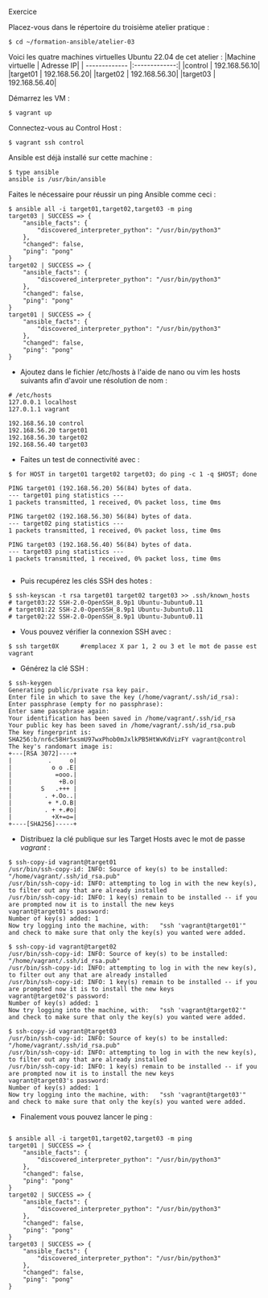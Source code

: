 Exercice

Placez-vous dans le répertoire du troisième atelier pratique :
```
$ cd ~/formation-ansible/atelier-03
```
Voici les quatre machines virtuelles Ubuntu 22.04 de cet atelier :
|Machine virtuelle |	Adresse IP|
| ------------- |:-------------:|
|control |	192.168.56.10|
|target01 |	192.168.56.20|
|target02 |	192.168.56.30|
|target03 |	192.168.56.40|

Démarrez les VM :
```
$ vagrant up
```
Connectez-vous au Control Host :
```
$ vagrant ssh control
```
Ansible est déjà installé sur cette machine :
```
$ type ansible
ansible is /usr/bin/ansible
```

Faites le nécessaire pour réussir un ping Ansible comme ceci :
```
$ ansible all -i target01,target02,target03 -m ping
target03 | SUCCESS => {
    "ansible_facts": {
        "discovered_interpreter_python": "/usr/bin/python3"
    },
    "changed": false,
    "ping": "pong"
}
target02 | SUCCESS => {
    "ansible_facts": {
        "discovered_interpreter_python": "/usr/bin/python3"
    },
    "changed": false,
    "ping": "pong"
}
target01 | SUCCESS => {
    "ansible_facts": {
        "discovered_interpreter_python": "/usr/bin/python3"
    },
    "changed": false,
    "ping": "pong"
}
```

* Ajoutez dans le fichier /etc/hosts à l'aide de nano ou vim les hosts suivants afin d'avoir une résolution de nom :
```
# /etc/hosts
127.0.0.1 localhost
127.0.1.1 vagrant

192.168.56.10 control
192.168.56.20 target01
192.168.56.30 target02
192.168.56.40 target03
```
* Faites un test de connectivité avec :
```
$ for HOST in target01 target02 target03; do ping -c 1 -q $HOST; done

PING target01 (192.168.56.20) 56(84) bytes of data.
--- target01 ping statistics ---
1 packets transmitted, 1 received, 0% packet loss, time 0ms

PING target02 (192.168.56.30) 56(84) bytes of data.
--- target02 ping statistics ---
1 packets transmitted, 1 received, 0% packet loss, time 0ms

PING target03 (192.168.56.40) 56(84) bytes of data.
--- target03 ping statistics ---
1 packets transmitted, 1 received, 0% packet loss, time 0ms


```
* Puis recupérez les clés SSH des hotes :
```
$ ssh-keyscan -t rsa target01 target02 target03 >> .ssh/known_hosts
# target03:22 SSH-2.0-OpenSSH_8.9p1 Ubuntu-3ubuntu0.11
# target01:22 SSH-2.0-OpenSSH_8.9p1 Ubuntu-3ubuntu0.11
# target02:22 SSH-2.0-OpenSSH_8.9p1 Ubuntu-3ubuntu0.11
```
* Vous pouvez vérifier la connexion SSH avec :
```
$ ssh target0X      #remplacez X par 1, 2 ou 3 et le mot de passe est vagrant

```
* Générez la clé SSH :
```
$ ssh-keygen
Generating public/private rsa key pair.
Enter file in which to save the key (/home/vagrant/.ssh/id_rsa): 
Enter passphrase (empty for no passphrase): 
Enter same passphrase again: 
Your identification has been saved in /home/vagrant/.ssh/id_rsa
Your public key has been saved in /home/vagrant/.ssh/id_rsa.pub
The key fingerprint is:
SHA256:b/nr6c58Hr5xsmU97wxPhob0mJxlkPB5HtWvKdVizFY vagrant@control
The key's randomart image is:
+---[RSA 3072]----+
|          .     o|
|           o o .E|
|            =ooo.|
|             +B.o|
|        S   .+++ |
|         . +.Oo..|
|          + *.O.B|
|         . + +.#o|
|           +X+=o=|
+----[SHA256]-----+

```
* Distribuez la clé publique sur les Target Hosts avec le mot de passe _vagrant_ :
```
$ ssh-copy-id vagrant@target01
/usr/bin/ssh-copy-id: INFO: Source of key(s) to be installed: "/home/vagrant/.ssh/id_rsa.pub"
/usr/bin/ssh-copy-id: INFO: attempting to log in with the new key(s), to filter out any that are already installed
/usr/bin/ssh-copy-id: INFO: 1 key(s) remain to be installed -- if you are prompted now it is to install the new keys
vagrant@target01's password: 
Number of key(s) added: 1
Now try logging into the machine, with:   "ssh 'vagrant@target01'"
and check to make sure that only the key(s) you wanted were added.

$ ssh-copy-id vagrant@target02
/usr/bin/ssh-copy-id: INFO: Source of key(s) to be installed: "/home/vagrant/.ssh/id_rsa.pub"
/usr/bin/ssh-copy-id: INFO: attempting to log in with the new key(s), to filter out any that are already installed
/usr/bin/ssh-copy-id: INFO: 1 key(s) remain to be installed -- if you are prompted now it is to install the new keys
vagrant@target02's password: 
Number of key(s) added: 1
Now try logging into the machine, with:   "ssh 'vagrant@target02'"
and check to make sure that only the key(s) you wanted were added.

$ ssh-copy-id vagrant@target03
/usr/bin/ssh-copy-id: INFO: Source of key(s) to be installed: "/home/vagrant/.ssh/id_rsa.pub"
/usr/bin/ssh-copy-id: INFO: attempting to log in with the new key(s), to filter out any that are already installed
/usr/bin/ssh-copy-id: INFO: 1 key(s) remain to be installed -- if you are prompted now it is to install the new keys
vagrant@target03's password: 
Number of key(s) added: 1
Now try logging into the machine, with:   "ssh 'vagrant@target03'"
and check to make sure that only the key(s) you wanted were added.

```
* Finalement vous pouvez lancer le ping :
```

$ ansible all -i target01,target02,target03 -m ping
target01 | SUCCESS => {
    "ansible_facts": {
        "discovered_interpreter_python": "/usr/bin/python3"
    },
    "changed": false,
    "ping": "pong"
}
target02 | SUCCESS => {
    "ansible_facts": {
        "discovered_interpreter_python": "/usr/bin/python3"
    },
    "changed": false,
    "ping": "pong"
}
target03 | SUCCESS => {
    "ansible_facts": {
        "discovered_interpreter_python": "/usr/bin/python3"
    },
    "changed": false,
    "ping": "pong"
}

```

